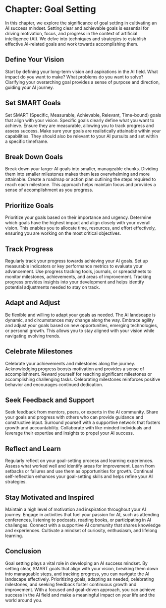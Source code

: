 Chapter: Goal Setting
=====================

In this chapter, we explore the significance of goal setting in cultivating an AI success mindset. Setting clear and achievable goals is essential for driving motivation, focus, and progress in the context of artificial intelligence (AI). We delve into techniques and strategies to establish effective AI-related goals and work towards accomplishing them.

Define Your Vision
------------------

Start by defining your long-term vision and aspirations in the AI field. What impact do you want to make? What problems do you want to solve? Clarifying your overarching goal provides a sense of purpose and direction, guiding your AI journey.

Set SMART Goals
---------------

Set SMART (Specific, Measurable, Achievable, Relevant, Time-bound) goals that align with your vision. Specific goals clearly define what you want to achieve. Ensure they are measurable, allowing you to track progress and assess success. Make sure your goals are realistically attainable within your capabilities. They should also be relevant to your AI pursuits and set within a specific timeframe.

Break Down Goals
----------------

Break down your larger AI goals into smaller, manageable chunks. Dividing them into smaller milestones makes them less overwhelming and more attainable. Create a roadmap or action plan outlining the steps required to reach each milestone. This approach helps maintain focus and provides a sense of accomplishment as you progress.

Prioritize Goals
----------------

Prioritize your goals based on their importance and urgency. Determine which goals have the highest impact and align closely with your overall vision. This enables you to allocate time, resources, and effort effectively, ensuring you are working on the most critical objectives.

Track Progress
--------------

Regularly track your progress towards achieving your AI goals. Set up measurable indicators or key performance metrics to evaluate your advancement. Use progress tracking tools, journals, or spreadsheets to monitor milestones, achievements, and areas of improvement. Tracking progress provides insights into your development and helps identify potential adjustments needed to stay on track.

Adapt and Adjust
----------------

Be flexible and willing to adapt your goals as needed. The AI landscape is dynamic, and circumstances may change along the way. Embrace agility and adjust your goals based on new opportunities, emerging technologies, or personal growth. This allows you to stay aligned with your vision while navigating evolving trends.

Celebrate Milestones
--------------------

Celebrate your achievements and milestones along the journey. Acknowledging progress boosts motivation and provides a sense of accomplishment. Reward yourself for reaching significant milestones or accomplishing challenging tasks. Celebrating milestones reinforces positive behavior and encourages continued dedication.

Seek Feedback and Support
-------------------------

Seek feedback from mentors, peers, or experts in the AI community. Share your goals and progress with others who can provide guidance and constructive input. Surround yourself with a supportive network that fosters growth and accountability. Collaborate with like-minded individuals and leverage their expertise and insights to propel your AI success.

Reflect and Learn
-----------------

Regularly reflect on your goal-setting process and learning experiences. Assess what worked well and identify areas for improvement. Learn from setbacks or failures and use them as opportunities for growth. Continual self-reflection enhances your goal-setting skills and helps refine your AI strategies.

Stay Motivated and Inspired
---------------------------

Maintain a high level of motivation and inspiration throughout your AI journey. Engage in activities that fuel your passion for AI, such as attending conferences, listening to podcasts, reading books, or participating in AI challenges. Connect with a supportive AI community that shares knowledge and experiences. Cultivate a mindset of curiosity, enthusiasm, and lifelong learning.

Conclusion
----------

Goal setting plays a vital role in developing an AI success mindset. By setting clear, SMART goals that align with your vision, breaking them down into manageable steps, and tracking progress, you can navigate the AI landscape effectively. Prioritizing goals, adapting as needed, celebrating milestones, and seeking feedback foster continuous growth and improvement. With a focused and goal-driven approach, you can achieve success in the AI field and make a meaningful impact on your life and the world around you.
